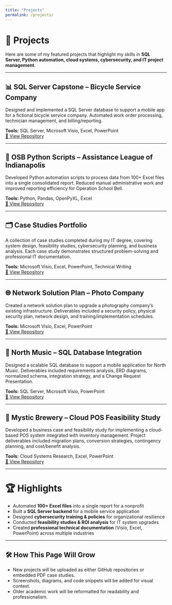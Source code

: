 ```yaml
---
title: "Projects"
permalink: /projects/
---
```



# 🚀 Projects  

Here are some of my featured projects that highlight my skills in **SQL Server, Python automation, cloud systems, cybersecurity, and IT project management**.  

---

## 📊 SQL Server Capstone – Bicycle Service Company  
Designed and implemented a SQL Server database to support a mobile app for a fictional bicycle service company. Automated work order processing, technician management, and billing/reporting.  

**Tools:** SQL Server, Microsoft Visio, Excel, PowerPoint  
[🔗 View Repository](https://github.com/mattarbore/sql_capstone)  

---

## 🐍 OSB Python Scripts – Assistance League of Indianapolis  
Developed Python automation scripts to process data from 100+ Excel files into a single consolidated report. Reduced manual administrative work and improved reporting efficiency for Operation School Bell.  

**Tools:** Python, Pandas, OpenPyXL, Excel  
[🔗 View Repository](https://github.com/mattarbore/OSBpython_scripts)  

---

## 🗂️ Case Studies Portfolio  
A collection of case studies completed during my IT degree, covering system design, feasibility studies, cybersecurity planning, and business analysis. Each case study demonstrates structured problem-solving and professional IT documentation.  

**Tools:** Microsoft Visio, Excel, PowerPoint, Technical Writing  
[🔗 View Repository](https://github.com/mattarbore/case_study)  

---

## 🌐 Network Solution Plan – Photo Company  
Created a network solution plan to upgrade a photography company’s existing infrastructure. Deliverables included a security policy, physical security plan, network design, and training/implementation schedules.  

**Tools:** Microsoft Visio, Excel, PowerPoint  
[🔗 View Repository](https://github.com/mattarbore/network_solution_plan)  

---

## 🎵 North Music – SQL Database Integration  
Designed a scalable SQL database to support a mobile application for North Music. Deliverables included requirements analysis, ERD diagrams, normalized schema, integration strategy, and a Change Request Presentation.  

**Tools:** SQL Server, Microsoft Visio, PowerPoint  
[🔗 View Repository](https://github.com/mattarbore/case_study/tree/main/NorthMusic)  

---

## 🍺 Mystic Brewery – Cloud POS Feasibility Study  
Developed a business case and feasibility study for implementing a cloud-based POS system integrated with inventory management. Project deliverables included migration plans, conversion strategies, contingency planning, and cost/benefit analysis.  

**Tools:** Cloud Systems Research, Excel, PowerPoint  
[🔗 View Repository](https://github.com/mattarbore/case_study/tree/main/MysticBrewery)  

---

# 🏆 Highlights  

- Automated **100+ Excel files** into a single report for a nonprofit  
- Built a **SQL Server backend** for a mobile service application  
- Designed **cybersecurity training & policies** for organizational resilience  
- Conducted **feasibility studies & ROI analysis** for IT system upgrades  
- Created **professional technical documentation** (Visio, Excel, PowerPoint) across multiple industries  

---


## 🛠 How This Page Will Grow
- New projects will be uploaded as either GitHub repositories or embedded PDF case studies.  
- Screenshots, diagrams, and code snippets will be added for visual context.  
- Older academic work will be reformatted for readability and professionalism.

  
  
